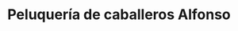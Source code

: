 ---
title: "Peluquería de caballeros Alfonso"
url: /montalban-de-cordoba/peluqueria-de-caballeros-alfonso/
shop: Friseur
---